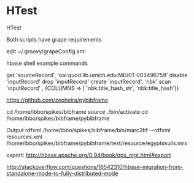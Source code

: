 # HTest
HTest


Both scripts have grape requirements

edit ~/.groovy/grapeConfig.xml

<?xml version="1.0"?> <ivysettings> <settings defaultResolver="downloadGrapes"/> <resolvers> <chain name="downloadGrapes"> <!-- todo add 'endorsed groovy extensions' resolver here --> <ibiblio name="central" root="http://central.maven.org/maven2/" m2compatible="true"/> <ibiblio name="local" root="file:${user.home}/.m2/repository/" m2compatible="true"/> <filesystem name="cachedGrapes"> <ivy pattern="${user.home}/.groovy/grapes/[organisation]/[module]/ivy-[revision].xml"/> <artifact pattern="${user.home}/.groovy/grapes/[organisation]/[module]/[type]s/[artifact]-[revision].[ext]"/> </filesystem> <ibiblio name="codehaus" root="http://repository.codehaus.org/" m2compatible="true"/> <ibiblio name="ibiblio" m2compatible="true"/> <ibiblio name="java.net2" root="http://download.java.net/maven/2/" m2compatible="true"/> </chain> </resolvers> </ivysettings>




hbase shell example commands


get 'sourceRecord', 'oai:quod.lib.umich.edu:MIU01-003496759'
disable 'inputRecord'
drop 'inputRecord'
create 'inputRecord', 'nbk'
scan 'inputRecord' , {COLUMNS => [ 'nbk:title_hash_str', 'nbk:title_hash']}




https://github.com/zepheira/pybibframe

cd /home/ibbo/spikes/bibframe
source ./bin/activate
cd /home/ibbo/spikes/bibframe/pybibframe

Output rdfxml
/home/ibbo/spikes/bibframe/bin/marc2bf  --rdfxml resources.xml /home/ibbo/spikes/bibframe/pybibframe/test/resource/egyptskulls.mrx 



export: http://hbase.apache.org/0.94/book/ops_mgt.html#export

http://stackoverflow.com/questions/16542310/hbase-migration-from-standalone-mode-to-fully-distributed-mode
